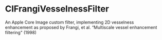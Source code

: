 # CIFrangiVesselnessFilter
An Apple Core Image custom filter, implementing 2D vesselness enhancement as proposed by Frangi, et al.  “Multiscale vessel enhancement filtering" (1998)
